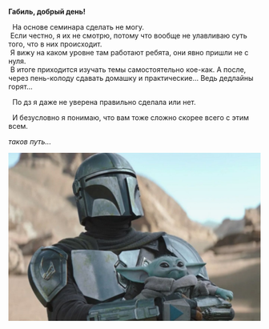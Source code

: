 **Габиль, добрый день!**

&nbsp; На основе семинара сделать не могу.  
&nbsp;Если честно, я их не смотрю, потому что вообще не улавливаю суть того, что в них происходит.  
&nbsp;Я вижу на каком уровне там работают ребята, они явно пришли не с нуля.  
&nbsp;В итоге приходится изучать темы самостоятельно кое-как. А после, через пень-колоду сдавать домашку и практические... Ведь дедлайны горят...

&nbsp; По дз я даже не уверена правильно сделала или нет.

&nbsp; И безусловно я понимаю, что вам тоже сложно скорее всего с этим всем.                                               
  


_таков путь..._


![таков путь](mandalorian.jpg)
